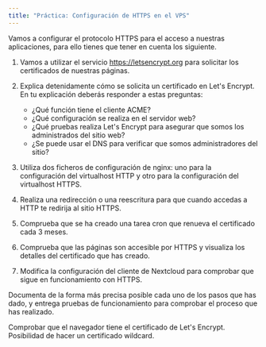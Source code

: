 ```yaml
---
title: "Práctica: Configuración de HTTPS en el VPS"
---
```


Vamos a configurar el protocolo HTTPS para el acceso a nuestras aplicaciones, para ello tienes que tener en cuenta los siguiente.

1. Vamos a utilizar el servicio https://letsencrypt.org para solicitar los certificados de nuestras páginas.
2. Explica detenidamente cómo se solicita un certificado en Let's Encrypt. En tu explicación deberás responder a estas preguntas:

    * ¿Qué función tiene el cliente ACME?
    * ¿Qué configuración se realiza en el servidor web?
    * ¿Qué pruebas realiza Let's Encrypt para asegurar que somos los administrados del sitio web?
    * ¿Se puede usar el DNS para verificar que somos administradores del sitio?

3. Utiliza dos ficheros de configuración de nginx: uno para la configuración del virtualhost HTTP y otro para la configuración del virtualhost HTTPS.
4. Realiza una redirección o una reescritura para que cuando accedas a HTTP te redirija al sitio HTTPS.
5. Comprueba que se ha creado una tarea cron que renueva el certificado cada 3 meses.
6. Comprueba que las páginas son accesible por HTTPS y visualiza los detalles del certificado que has creado.
7. Modifica la configuración del cliente de Nextcloud para comprobar que sigue en funcionamiento con HTTPS.

Documenta de la forma más precisa posible cada uno de los pasos que has dado, y entrega pruebas de funcionamiento para comprobar el proceso que has realizado.

Comprobar que el navegador tiene el certificado de Let's Encrypt.
Posibilidad de hacer un certificado wildcard.